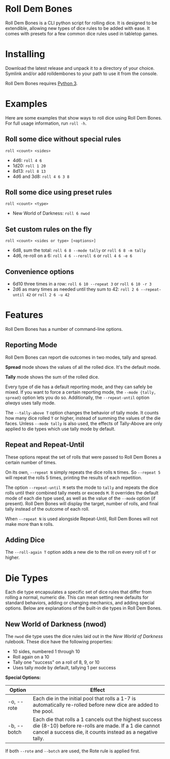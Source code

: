 # Roll Dem Bones

Roll Dem Bones is a CLI python script for rolling dice. It is designed to be extendible, allowing new types of dice rules to be added with ease. It comes with presets for a few common dice rules used in tabletop games.

# Installing

Download the latest release and unpack it to a directory of your choice. Symlink and/or add rolldembones to your path to use it from the console.

Roll Dem Bones requires [Python 3](https://www.python.org/).

# Examples

Here are some examples that show ways to roll dice using Roll Dem Bones. For full usage information, run `roll -h`.

## Roll some dice without special rules

`roll <count> <sides>`

* 4d6: `roll 4 6`
* 1d20: `roll 1 20`
* 8d13: `roll 8 13`
* 4d6 and 3d8: `roll 4 6 3 8`

## Roll some dice using preset rules

`roll <count> <type>`

* New World of Darkness: `roll 6 nwod`

## Set custom rules on the fly

`roll <count> <sides or type> [<options>]`

* 6d8, sum the total: `roll 6 8 --mode tally` or `roll 6 8 -m tally`
* 4d6, re-roll on a 6: `roll 4 6 --reroll 6` or `roll 4 6 -e 6`

## Convenience options

* 6d10 three times in a row: `roll 6 10 --repeat 3` or `roll 6 10 -r 3`
* 2d6 as many times as needed until they sum to 42: `roll 2 6 --repeat-until 42` or `roll 2 6 -u 42`

# Features

Roll Dem Bones has a number of command-line options.

## Reporting Mode

Roll Dem Bones can report die outcomes in two modes, tally and spread.

**Spread** mode shows the values of all the rolled dice. It's the default mode.

**Tally** mode shows the sum of the rolled dice.

Every type of die has a default reporting mode, and they can safely be mixed. If you want to force a certain reporting mode, the `--mode {tally, spread}` option lets you do so. Additionally, the `--repeat-until` option *always* uses tally mode.

The `--tally-above T` option changes the behavior of tally mode. It counts how many dice rolled `T` or higher, instead of summing the values of the die faces. Unless `--mode tally` is also used, the effects of Tally-Above are only applied to die types which use tally mode by default.

## Repeat and Repeat-Until

These options repeat the set of rolls that were passed to Roll Dem Bones a certain number of times.

On its own, `--repeat N` simply repeats the dice rolls `N` times. So `--repeat 5` will repeat the rolls 5 times, printing the results of each repetition.

The option `--repeat-until M` sets the mode to `tally` and repeats the dice rolls until their combined tally meets or exceeds `M`. It overrides the default mode of each die type used, as well as the value of the `--mode` option (if present). Roll Dem Bones will display the target, number of rolls, and final tally instead of the outcome of each roll.

When `--repeat N` is used alongside Repeat-Until, Roll Dem Bones will not make more than `N` rolls.

## Adding Dice

The `--roll-again T` option adds a new die to the roll on every roll of `T` or higher.

# Die Types

Each die type encapsulates a specific set of dice rules that differ from rolling a normal, numeric die. This can mean setting new defaults for standard behaviors, adding or changing mechanics, and adding special options. Below are explanations of the built-in die types in Roll Dem Bones.

## New World of Darkness (nwod)

The `nwod` die type uses the dice rules laid out in the *New World of Darkness* rulebook. These dice have the following properties:

* 10 sides, numbered 1 through 10
* Roll again on a 10
* Tally one "success" on a roll of 8, 9, or 10
* Uses tally mode by default, tallying 1 per success

**Special Options:**

| Option | Effect |
|--------|---------|
| -o, --rote | Each die in the initial pool that rolls a 1-7 is automatically re-rolled before new dice are added to the pool. |
| -b, --botch | Each die that rolls a 1 cancels out the highest success die (8-10) before re-rolls are made. If a 1 die cannot cancel a success die, it counts instead as a negative tally. |

If both `--rote` and `--botch` are used, the Rote rule is applied first.
